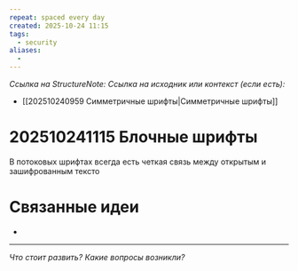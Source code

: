 ```yaml
---
repeat: spaced every day
created: 2025-10-24 11:15
tags:
  - security
aliases:
  -
---
```

*Ссылка на StructureNote:*
*Ссылка на исходник или контекст (если есть):*
- [[202510240959 Симметричные шрифты|Симметричные шрифты]]

# 202510241115 Блочные шрифты
В потоковых шрифтах всегда есть четкая связь между открытым и зашифрованным тексто
# Связанные идеи

- 

---

*Что стоит развить? Какие вопросы возникли?*
